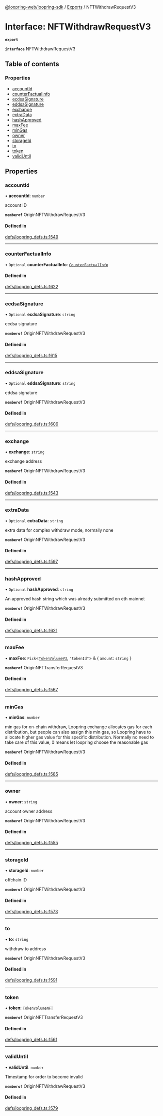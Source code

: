 [@loopring-web/loopring-sdk](../README.md) / [Exports](../modules.md) / NFTWithdrawRequestV3

# Interface: NFTWithdrawRequestV3

**`export`**

**`interface`** NFTWithdrawRequestV3

## Table of contents

### Properties

- [accountId](NFTWithdrawRequestV3.md#accountid)
- [counterFactualInfo](NFTWithdrawRequestV3.md#counterfactualinfo)
- [ecdsaSignature](NFTWithdrawRequestV3.md#ecdsasignature)
- [eddsaSignature](NFTWithdrawRequestV3.md#eddsasignature)
- [exchange](NFTWithdrawRequestV3.md#exchange)
- [extraData](NFTWithdrawRequestV3.md#extradata)
- [hashApproved](NFTWithdrawRequestV3.md#hashapproved)
- [maxFee](NFTWithdrawRequestV3.md#maxfee)
- [minGas](NFTWithdrawRequestV3.md#mingas)
- [owner](NFTWithdrawRequestV3.md#owner)
- [storageId](NFTWithdrawRequestV3.md#storageid)
- [to](NFTWithdrawRequestV3.md#to)
- [token](NFTWithdrawRequestV3.md#token)
- [validUntil](NFTWithdrawRequestV3.md#validuntil)

## Properties

### accountId

• **accountId**: `number`

account ID

**`memberof`** OriginNFTWithdrawRequestV3

#### Defined in

[defs/loopring_defs.ts:1549](https://github.com/Loopring/loopring_sdk/blob/538bd47/src/defs/loopring_defs.ts#L1549)

___

### counterFactualInfo

• `Optional` **counterFactualInfo**: [`CounterFactualInfo`](CounterFactualInfo.md)

#### Defined in

[defs/loopring_defs.ts:1622](https://github.com/Loopring/loopring_sdk/blob/538bd47/src/defs/loopring_defs.ts#L1622)

___

### ecdsaSignature

• `Optional` **ecdsaSignature**: `string`

ecdsa signature

**`memberof`** OriginNFTWithdrawRequestV3

#### Defined in

[defs/loopring_defs.ts:1615](https://github.com/Loopring/loopring_sdk/blob/538bd47/src/defs/loopring_defs.ts#L1615)

___

### eddsaSignature

• `Optional` **eddsaSignature**: `string`

eddsa signature

**`memberof`** OriginNFTWithdrawRequestV3

#### Defined in

[defs/loopring_defs.ts:1609](https://github.com/Loopring/loopring_sdk/blob/538bd47/src/defs/loopring_defs.ts#L1609)

___

### exchange

• **exchange**: `string`

exchange address

**`memberof`** OriginNFTWithdrawRequestV3

#### Defined in

[defs/loopring_defs.ts:1543](https://github.com/Loopring/loopring_sdk/blob/538bd47/src/defs/loopring_defs.ts#L1543)

___

### extraData

• `Optional` **extraData**: `string`

extra data for complex withdraw mode, normally none

**`memberof`** OriginNFTWithdrawRequestV3

#### Defined in

[defs/loopring_defs.ts:1597](https://github.com/Loopring/loopring_sdk/blob/538bd47/src/defs/loopring_defs.ts#L1597)

___

### hashApproved

• `Optional` **hashApproved**: `string`

An approved hash string which was already submitted on eth mainnet

**`memberof`** OriginNFTWithdrawRequestV3

#### Defined in

[defs/loopring_defs.ts:1621](https://github.com/Loopring/loopring_sdk/blob/538bd47/src/defs/loopring_defs.ts#L1621)

___

### maxFee

• **maxFee**: `Pick`<[`TokenVolumeV3`](TokenVolumeV3.md), ``"tokenId"``\> & { `amount`: `string`  }

**`memberof`** OriginNFTTransferRequestV3

#### Defined in

[defs/loopring_defs.ts:1567](https://github.com/Loopring/loopring_sdk/blob/538bd47/src/defs/loopring_defs.ts#L1567)

___

### minGas

• **minGas**: `number`

min gas for on-chain withdraw, Loopring exchange allocates gas for each distribution, but people can also assign this min gas, so Loopring have to allocate higher gas value for this specific distribution. Normally no need to take care of this value, 0 means let loopring choose the reasonable gas

**`memberof`** OriginNFTWithdrawRequestV3

#### Defined in

[defs/loopring_defs.ts:1585](https://github.com/Loopring/loopring_sdk/blob/538bd47/src/defs/loopring_defs.ts#L1585)

___

### owner

• **owner**: `string`

account owner address

**`memberof`** OriginNFTWithdrawRequestV3

#### Defined in

[defs/loopring_defs.ts:1555](https://github.com/Loopring/loopring_sdk/blob/538bd47/src/defs/loopring_defs.ts#L1555)

___

### storageId

• **storageId**: `number`

offchain ID

**`memberof`** OriginNFTWithdrawRequestV3

#### Defined in

[defs/loopring_defs.ts:1573](https://github.com/Loopring/loopring_sdk/blob/538bd47/src/defs/loopring_defs.ts#L1573)

___

### to

• **to**: `string`

withdraw to address

**`memberof`** OriginNFTWithdrawRequestV3

#### Defined in

[defs/loopring_defs.ts:1591](https://github.com/Loopring/loopring_sdk/blob/538bd47/src/defs/loopring_defs.ts#L1591)

___

### token

• **token**: [`TokenVolumeNFT`](TokenVolumeNFT.md)

**`memberof`** OriginNFTTransferRequestV3

#### Defined in

[defs/loopring_defs.ts:1561](https://github.com/Loopring/loopring_sdk/blob/538bd47/src/defs/loopring_defs.ts#L1561)

___

### validUntil

• **validUntil**: `number`

Timestamp for order to become invalid

**`memberof`** OriginNFTWithdrawRequestV3

#### Defined in

[defs/loopring_defs.ts:1579](https://github.com/Loopring/loopring_sdk/blob/538bd47/src/defs/loopring_defs.ts#L1579)
